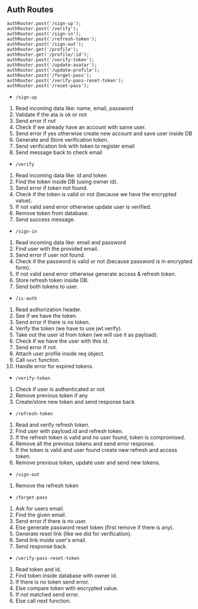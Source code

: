 ## Auth Routes

```
authRouter.post('/sign-up');
authRouter.post('/verify');
authRouter.post('/sign-in');
authRouter.post('/refresh-token');
authRouter.post('/sign-out');
authRouter.get('/profile');
authRouter.get('/profile/:id');
authRouter.post('/verify-token');
authRouter.post('/update-avatar');
authRouter.post('/update-profile');
authRouter.post('/forget-pass');
authRouter.post('/verify-pass-reset-token');
authRouter.post('/reset-pass');
```

- `/sign-up`
1. Read incoming data like: name, email, password
2. Validate if the ata is ok or not
3. Send error if not
4. Check if we already have an account with same user.
5. Send error if yes otherwise create new account and save user inside DB
6. Generate and Store verification token.
7. Send verification link with token to register email
8. Send message back to check email

- `/verify`
1. Read incoming data like: id and token
2. Find the token inside DB (using owner id).
3. Send error if token not found.
4. Check if the token is valid or not (because we have the encrypted value).
5. If not valid send error otherwise update user is verified.
6. Remove token from database.
7. Send success message.

- `/sign-in`
1. Read incoming data like: email and password
2. Find user with the provided email.
3. Send error if user not found.
4. Check if the password is valid or not (because password is in encrypted form).
5. If not valid send error otherwise generate access & refresh token.
6. Store refresh token inside DB.
7. Send both tokens to user.

- `/is-auth`
1. Read authorization header.
2. See if we have the token.
3. Send error if there is no token.
4. Verify the token (we have to use jwt.verify).
5. Take out the user id from token (we will use it as payload).
6. Check if we have the user with this id.
7. Send error if not.
8. Attach user profile inside req object.
9. Call `next` function.
10. Handle error for expired tokens.

- `/verify-token`
1. Check if user is authenticated or not
2. Remove previous token if any
3. Create/store new token and send response back
   
- `/refresh-token`
1. Read and verify refresh token.
2. Find user with payload.id and refresh token.
3. If the refresh token is valid and no user found, token is compromised.
4. Remove all the previous tokens and send error response.
5. If the token is valid and user found create new refresh and access token.
6. Remove previous token, update user and send new tokens.

- `/sign-out`
1. Remove the refresh token

- `/forget-pass`
1. Ask for users email.
2. Find the given email.
3. Send error if there is no user.
4. Else generate password reset token (first remove if there is any).
5. Generate reset link (like we did for verification).
6. Send link inside user's email.
7. Send response back.

- `/verify-pass-reset-token`
1. Read token and id.
2. Find token inside database with owner id.
3. If there is no token send error.
4. Else compare token with encrypted value.
5. If not matched send error.
6. Else call next function.
